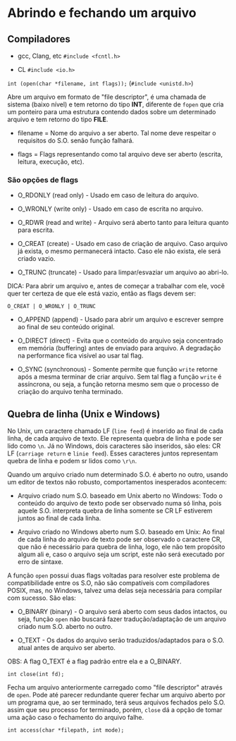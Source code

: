 
# Abrindo e fechando um arquivo

## Compiladores

- gcc, Clang, etc
`#include <fcntl.h>`

- CL
`#include <io.h>`


`int (open(char *filename, int flags));` (`#include <unistd.h>`)

Abre um arquivo em formato de "file descriptor", é uma chamada de sistema (baixo nível) e tem retorno do tipo **INT**, diferente de `fopen` que cria um ponteiro para uma estrutura contendo dados sobre um determinado arquivo e tem retorno do tipo **FILE**. 

- filename = Nome do arquivo a ser aberto. Tal nome deve respeitar o requisitos do S.O. senão função falhará. 

- flags = Flags representando como tal arquivo deve ser aberto (escrita, leitura, execução, etc). 

### São opções de flags

- O_RDONLY (read only) - Usado em caso de leitura do arquivo. 

- O_WRONLY (write only) - Usado em caso de escrita no arquivo. 

- O_RDWR (read and write) - Arquivo será aberto tanto para leitura quanto para escrita. 

- O_CREAT (create) - Usado em caso de criação de arquivo. Caso arquivo já exista, o mesmo permanecerá intacto. Caso ele não exista, ele será criado vazio. 

- O_TRUNC (truncate) - Usado para limpar/esvaziar um arquivo ao abri-lo. 

DICA: Para abrir um arquivo e, antes de começar a trabalhar com ele, você quer ter certeza de que ele está vazio, então as flags devem ser: 

`O_CREAT | O_WRONLY | O_TRUNC`

- O_APPEND (append) - Usado para abrir um arquivo e escrever sempre ao final de seu conteúdo original. 

- O_DIRECT (direct) - Evita que o conteúdo do arquivo seja concentrado em memória (buffering) antes de enviado para arquivo. A degradação na performance fica visível ao usar tal flag. 

- O_SYNC (synchronous) - Somente permite que função `write` retorne após a mesma terminar de criar arquivo. Sem tal flag a função `write` é assíncrona, ou seja, a função retorna mesmo sem que o processo de criação do arquivo tenha terminado. 

## Quebra de linha (Unix e Windows)

No Unix, um caractere chamado LF (`line feed`) é inserido ao final de cada linha, de cada arquivo de texto. Ele representa quebra de linha e pode ser lido como `\n`. 
Já no Windows, dois caracteres são inseridos, são eles: CR LF (`carriage return` e `linie feed`). Esses caracteres juntos representam quebra de linha e podem sr lidos como `\r\n`.

Quando um arquivo criado num determinado S.O. é aberto no outro, usando um editor de textos não robusto, comportamentos inesperados acontecem: 

- Arquivo criado num S.O. baseado em Unix aberto no Windows: 
Todo o conteúdo do arquivo de texto pode ser observado numa só linha, pois aquele S.O. interpreta quebra de linha somente se CR LF estiverem juntos ao final de cada linha. 

- Arquivo criado no Windows aberto num S.O. baseado em Unix: 
Ao final de cada linha do arquivo de texto pode ser observado o caractere CR, que não é necessário para quebra de linha, logo, ele não tem propósito algum ali e, caso o arquivo seja um script, este não será executado por erro de sintaxe. 

A função `open` possui duas flags voltadas para resolver este problema de compatibilidade entre os S.O, não são compatíveis com compiladores POSIX, mas, no Windows, talvez uma delas seja necessária para compilar com sucesso. São elas: 

- O_BINARY (binary) - O arquivo será aberto com seus dados intactos, ou seja, função `open` não buscará fazer tradução/adaptação de um arquivo criado num S.O. aberto no outro. 

- O_TEXT - Os dados do arquivo serão traduzidos/adaptados para o S.O. atual antes de arquivo ser aberto. 

OBS: A flag O_TEXT é a flag padrão entre ela e a O_BINARY. 


`int close(int fd);`

Fecha um arquivo anteriormente carregado como "file descriptor" através de `open`. Pode até parecer redundante querer fechar um arquivo aberto por um programa que, ao ser terminado, terá seus arquivos fechados pelo S.O. assim que seu processo for terminado, porém, `close` dá a opção de tomar uma ação caso o fechamento do arquivo falhe. 


`int access(char *filepath, int mode);`

